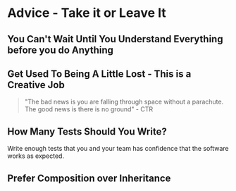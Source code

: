 # Advice - Take it or Leave It

## You Can't Wait Until You Understand Everything before you do Anything

## Get Used To Being A Little Lost - This is a Creative Job

> "The bad news is you are falling through space without a parachute. The good news is there is no ground" - CTR

## How Many Tests Should You Write?

Write enough tests that you and your team has confidence that the software works as expected.



## Prefer Composition over Inheritance